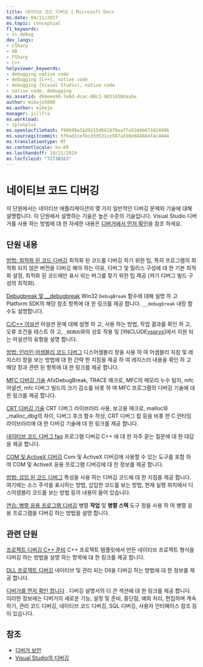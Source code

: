 ```yaml
---
title: 네이티브 코드 디버깅 | Microsoft Docs
ms.date: 04/11/2017
ms.topic: conceptual
f1_keywords:
- vs.debug
dev_langs:
- CSharp
- VB
- FSharp
- C++
helpviewer_keywords:
- debugging native code
- debugging [C++], native code
- debugging [Visual Studio], native code
- native code, debugging
ms.assetid: d94eee90-7e0d-4cac-88c1-9831030daa5e
author: mikejo5000
ms.author: mikejo
manager: jillfra
ms.workload:
- cplusplus
ms.openlocfilehash: f98b99a31d9215d661879aa7fa52d4b671024496
ms.sourcegitcommit: 5f6ad1cefbcd3d531ce587ad30e684684f4c4d44
ms.translationtype: MT
ms.contentlocale: ko-KR
ms.lasthandoff: 10/22/2019
ms.locfileid: "72738163"
---
```

# <a name="debugging-native-code"></a>네이티브 코드 디버깅
이 단원에서는 네이티브 애플리케이션의 몇 가지 일반적인 디버깅 문제와 기술에 대해 설명합니다. 이 단원에서 설명하는 기술은 높은 수준의 기술입니다. Visual Studio 디버거를 사용 하는 방법에 대 한 자세한 내용은 [디버거에서 먼저 확인](../debugger/debugger-feature-tour.md)을 참조 하세요.

## <a name="in-this-section"></a>단원 내용
 [방법: 최적화 된 코드 디버깅](../debugger/how-to-debug-optimized-code.md) 최적화 된 코드를 디버깅 하기 위한 팁, 특히 프로그램의 최적화 되지 않은 버전을 디버깅 해야 하는 이유, 디버그 및 릴리스 구성에 대 한 기본 최적화 설정, 최적화 된 코드에만 표시 되는 버그를 찾기 위한 팁 제공 (켜기 디버그 빌드 구성의 최적화).

 [Debugbreak 및 __debugbreak](../debugger/debugbreak-and-debugbreak.md) Win32 `DebugBreak` 함수에 대해 설명 하 고 Platform SDK의 해당 참조 항목에 대 한 링크를 제공 합니다. `__debugbreak` 내장 함수도 설명합니다.

 [C/C++ 어설션](../debugger/c-cpp-assertions.md) 어설션 문에 대해 설명 하 고, 사용 하는 방법, 작업 결과를 확인 하 고, 오류 조건을 테스트 하 고, `_DEBUG`와의 상호 작용 및 [!INCLUDE[vsprvs](../code-quality/includes/vsprvs_md.md)]에서 지원 되는 어설션의 유형을 설명 합니다.

 [방법: 인라인 어셈블리 코드 디버그](../debugger/how-to-debug-inline-assembly-code.md) 디스어셈블리 창을 사용 하 여 어셈블리 지침 및 레지스터 창을 보는 방법에 대 한 간략 한 지침을 제공 하 여 레지스터 내용을 확인 하 고 해당 창과 관련 된 항목에 대 한 링크를 제공 합니다.

 [MFC 디버깅 기술](../debugger/mfc-debugging-techniques.md) AfxDebugBreak, TRACE 매크로, MFC의 메모리 누수 탐지, mfc 어설션, mfc 디버그 빌드의 크기 감소를 비롯 하 여 MFC 프로그램의 디버깅 기술에 대 한 링크를 제공 합니다.

 [CRT 디버깅 기술](../debugger/crt-debugging-techniques.md) CRT 디버그 라이브러리 사용, 보고용 매크로, malloc와 _malloc_dbg의 차이, 디버그 후크 함수 작성, CRT 디버그 힙 등을 비롯 한 C 런타임 라이브러리에 대 한 디버깅 기술에 대 한 링크를 제공 합니다.

 [네이티브 코드 디버그 faq](../debugger/debugging-native-code-faqs.md) 프로그램 디버깅 C++ 에 대 한 자주 묻는 질문에 대 한 대답을 제공 합니다.

 [COM 및 ActiveX 디버깅](../debugger/com-and-activex-debugging.md) Com 및 ActiveX 디버깅에 사용할 수 있는 도구를 포함 하 여 COM 및 ActiveX 응용 프로그램 디버깅에 대 한 정보를 제공 합니다.

 [방법: 삽입 된 코드 디버그](../debugger/how-to-debug-injected-code.md) 특성을 사용 하는 디버깅 코드에 대 한 지침을 제공 합니다. 여기에는 소스 주석을 표시하는 방법, 삽입한 코드를 보는 방법, 현재 실행 위치에서 디스어셈블리 코드를 보는 방법 등의 내용이 들어 있습니다.

 [연습: 병렬 응용 프로그램 디버깅](../debugger/walkthrough-debugging-a-parallel-application.md) 병렬 **작업** 및 **병렬 스택** 도구 창을 사용 하 여 병렬 응용 프로그램을 디버깅 하는 방법을 설명 합니다.

## <a name="related-sections"></a>관련 단원
 [프로젝트 디버깅 C++ 준비](../debugger/debugging-preparation-visual-cpp-project-types.md) C++ 프로젝트 템플릿에서 만든 네이티브 프로젝트 형식을 디버깅 하는 방법을 설명 하는 항목에 대 한 링크를 제공 합니다.

 [DLL 프로젝트 디버깅](../debugger/debugging-dll-projects.md) 네이티브 및 관리 되는 Dll을 디버깅 하는 방법에 대 한 정보를 제공 합니다.

 [디버거를 먼저 확인 합니다](../debugger/debugger-feature-tour.md) . 디버깅 설명서의 더 큰 섹션에 대 한 링크를 제공 합니다. 이러한 정보에는 디버거의 새로운 기능, 설정 및 준비, 중단점, 예외 처리, 편집하며 계속하기, 관리 코드 디버깅, 네이티브 코드 디버깅, SQL 디버깅, 사용자 인터페이스 참조 등이 있습니다.

## <a name="see-also"></a>참조

- [디버거 보안](../debugger/debugger-security.md)
- [Visual Studio의 디버깅](../debugger/index.yml)